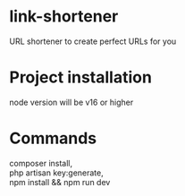 # link-shortener
URL shortener to create perfect URLs for you
# Project installation
node version will be v16 or higher
# Commands  
composer install,  
php artisan key:generate,  
npm install && npm run dev
